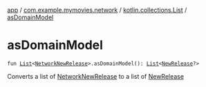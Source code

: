 [app](../../index.md) / [com.example.mymovies.network](../index.md) / [kotlin.collections.List](index.md) / [asDomainModel](./as-domain-model.md)

# asDomainModel

`fun `[`List`](https://kotlinlang.org/api/latest/jvm/stdlib/kotlin.collections/-list/index.html)`<`[`NetworkNewRelease`](../-network-new-release/index.md)`>.asDomainModel(): `[`List`](https://kotlinlang.org/api/latest/jvm/stdlib/kotlin.collections/-list/index.html)`<`[`NewRelease`](../../com.example.mymovies.models/-new-release/index.md)`?>`

Converts a list of [NetworkNewRelease](../-network-new-release/index.md) to a list of [NewRelease](../../com.example.mymovies.models/-new-release/index.md)

